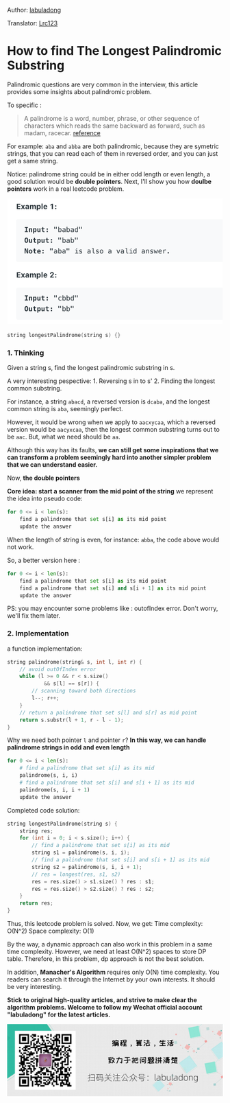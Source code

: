 Author: [labuladong](https://github.com/labuladong)

Translator: [Lrc123](https://github.com/Lrc123)

# How to find **The Longest Palindromic Substring**

Palindromic questions are very common in the interview, this article provides some insights about palindromic problem.

To specific :
> A palindrome is a word, number, phrase, or other sequence of characters which reads the same backward as forward, such as madam, racecar. 
[reference](https://en.wikipedia.org/wiki/Palindrome)

For example: `aba` and `abba` are both palindromic, because they are symetric strings, that you can read each of them in reversed order, and you can just get a same string.

Notice: palindrome string could be in either odd length or even length, a good solution would be **double pointers**. Next, I'll show you how **doulbe pointers** work in a real leetcode problem.

![](../pictures/回文/example.png)

```cpp
string longestPalindrome(string s) {}
```

### 1. Thinking

Given a string s, find the longest palindromic substring in s.

A very interesting pespective: 1. Reversing s in to s' 2. Finding the longest common substring.

For instance, a string `abacd`, a reversed version is `dcaba`, and the longest common string is `aba`, seemingly perfect.

However, it would be wrong when we apply to `aacxycaa`, which a reversed version would be `aacyxcaa`, then the longest common substring turns out to be `aac`. But, what we need should be `aa`.

Although this way has its faults, **we can still get some inspirations that we can transform a problem seemingly hard into another simpler problem that we can understand easier.**

Now, **the double pointers**

**Core idea: start a scanner from the mid point of the string** 
we represent the idea into pseudo code:

```python
for 0 <= i < len(s):
    find a palindrome that set s[i] as its mid point
    update the answer
```

When the length of string is even, for instance: `abba`, the code above would not work.

So, a better version here :
```python
for 0 <= i < len(s):
    find a palindrome that set s[i] as its mid point
    find a palindrome that set s[i] and s[i + 1] as its mid point
    update the answer
```

PS: you may encounter some problems like : outofIndex error. Don't worry, we'll fix them later.

### 2. Implementation

a function implementation:

```cpp
string palindrome(string& s, int l, int r) {
    // avoid outOfIndex error
    while (l >= 0 && r < s.size()
            && s[l] == s[r]) {
        // scanning toward both directions
        l--; r++;
    }
    // return a palindrome that set s[l] and s[r] as mid point
    return s.substr(l + 1, r - l - 1);
}
```

Why we need both pointer `l` and pointer `r`? **In this way, we can handle palindrome strings in odd and even length**

```python
for 0 <= i < len(s):
    # find a palindrome that set s[i] as its mid 
    palindrome(s, i, i)
    # find a palindrome that set s[i] and s[i + 1] as its mid  
    palindrome(s, i, i + 1)
    update the answer
```

Completed code solution:

```cpp
string longestPalindrome(string s) {
    string res;
    for (int i = 0; i < s.size(); i++) {
        // find a palindrome that set s[i] as its mid 
        string s1 = palindrome(s, i, i);
        // find a palindrome that set s[i] and s[i + 1] as its mid  
        string s2 = palindrome(s, i, i + 1);
        // res = longest(res, s1, s2)
        res = res.size() > s1.size() ? res : s1;
        res = res.size() > s2.size() ? res : s2;
    }
    return res;
}
```


Thus, this leetcode problem is solved. Now, we get:
Time complexity: O(N^2) 
Space complexity: O(1)


By the way, a dynamic approach can also work in this problem in a same time complexity. However, we need at least O(N^2) spaces to store DP table. 
Therefore, in this problem, dp approach is not the best solution.

In addition, **Manacher's Algorithm** requires only O(N) time complexity. You readers can search it through the Internet by your own interests. It should be very interesting.


**Stick to original high-quality articles, and strive to make clear the algorithm problems. Welcome to follow my Wechat official account "labuladong" for the latest articles.**

![labuladong](../pictures/labuladong.png)
